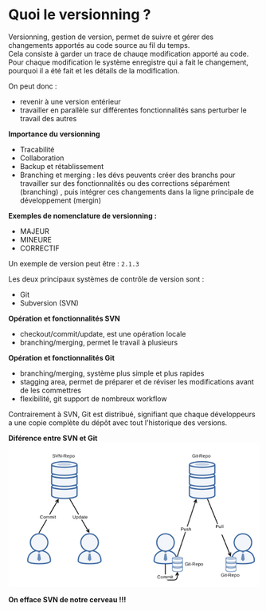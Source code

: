 # Quoi le versionning ?

Versionning, gestion de version, permet de suivre et gérer des changements apportés au code source au fil du temps.<br>
Cela consiste à garder un trace de chauqe modification apporté au code.<br>
Pour chaque modification le système enregistre qui a fait le changement, pourquoi il a été fait et les détails de la modification.

On peut donc : 
- revenir à une version entérieur
- travailler en parallèle sur différentes fonctionnalités sans perturber le travail des autres

**Importance du versionning**
- Tracabilité
- Collaboration
- Backup et rétablissement
- Branching et merging : les dévs peuvents créer des branchs pour travailler sur des fonctionnalités ou des corrections séparément (branching) , puis intégrer ces changements dans la ligne principale de développement (mergin)

**Exemples de nomenclature de versionning :**
- MAJEUR
- MINEURE
- CORRECTIF

Un exemple de version peut être : `2.1.3`

Les deux principaux systèmes de contrôle de version sont :
- Git
- Subversion (SVN)

**Opération et fonctionnalités SVN**
- checkout/commit/update, est une opération locale
- branching/merging, permet le travail à plusieurs


**Opération et fonctionnalités Git**
- branching/merging, système plus simple et plus rapides
- stagging area, permet de préparer et de réviser les modifications avant de les commettres
- flexibilité, git support de nombreux workflow  

Contrairement à SVN, Git est distribué, signifiant que chaque développeurs a une copie complète du dépôt avec tout l'historique des versions.

**Diférence entre SVN et Git**
![Alt text](/img/svngit.png)

**On efface SVN de notre cerveau !!!**